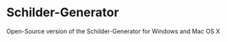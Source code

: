 Schilder-Generator
==================

Open-Source version of the Schilder-Generator for Windows and Mac OS X
